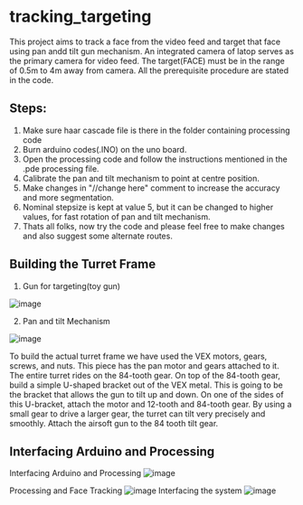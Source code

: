tracking_targeting
==================
This project aims to track a face from the video feed and target that face using pan andd tilt gun mechanism.
An integrated camera of latop serves as the primary camera for video feed.
The target(FACE) must be in the range of 0.5m to 4m away from camera.
All the prerequisite procedure are stated in the code.


Steps:
-----------------------
1. Make sure haar cascade file is there in the folder containing processing code 
2. Burn arduino codes(.INO) on the uno board.
3. Open the processing code and follow the instructions mentioned in the .pde processing file.
4. Calibrate the pan and tilt mechanism to point at centre position.
5. Make changes in "//change here" comment to increase the accuracy and more segmentation.
6. Nominal stepsize is kept at value 5, but it can be changed to higher values, for fast rotation of pan and tilt               mechanism. 
7. Thats all folks, now try the code and please feel free to make changes and also suggest some alternate routes.


Building the Turret Frame
--------------------------

1. Gun for targeting(toy gun)
 
  ![image](https://github.com/gauresh10/tracking_targeting/blob/master/images/plastic_gun.png)


2. Pan and tilt Mechanism

 ![image](https://github.com/gauresh10/tracking_targeting/blob/master/images/gun.png)
 
To build the actual turret frame we have used the VEX motors, gears, screws, and nuts. This piece has the pan motor and gears attached to it.  The entire turret rides on the 84-tooth gear. 
On top of the 84-tooth gear, build a simple U-shaped bracket out of the VEX metal.  This is going to be the bracket that allows the gun to tilt up and down.  On one of the sides of this U-bracket, attach the motor and 12-tooth and 84-tooth gear.  By using a small gear to drive a larger gear, the turret can tilt very precisely and smoothly. Attach the airsoft gun to the 84 tooth tilt gear. 


Interfacing Arduino and Processing
--------------------------------
Interfacing Arduino and Processing
 ![image](https://github.com/gauresh10/tracking_targeting/blob/master/images/flowchart1.png)
 
 Processing and Face Tracking
 ![image](https://github.com/gauresh10/tracking_targeting/blob/master/images/flowchart2.png)
 Interfacing the system
 ![image](https://github.com/gauresh10/tracking_targeting/blob/master/images/flowchart3.png)

